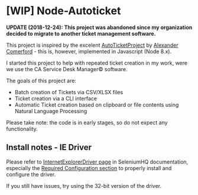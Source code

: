 # [WIP] Node-Autoticket

**UPDATE (2018-12-24): This project was abandoned since my organization decided to migrate to another ticket management software.**

This project is inspired by the excelent
[AutoTicketProject](https://github.com/cmrfrd/AutoTicketProject) by [Alexander
Comerford](https://github.com/cmrfrd) - this is, however, implemented in Javascript (Node 8.x).

I started this project to help with repeated ticket creation in my work, were we use the CA Service
Desk Manager© software.

The goals of this project are:

- Batch creation of Tickets via CSV/XLSX files
- Ticket creation via a CLI interface
- Automatic Ticket creation based on clipboard or file contents using Natural Language Processing

Please take note: the code is in early stages, so do not expect any functionality.

## Install notes - IE Driver

Please refer to [InternetExplorerDriver
page](https://github.com/SeleniumHQ/selenium/wiki/InternetExplorerDriver) in SeleniumHQ
documentation, especially the [Required Configuration
section](https://github.com/SeleniumHQ/selenium/wiki/InternetExplorerDriver#required-configuration)
to properly install and configure the driver.

If you still have issues, try using the 32-bit version of the driver.

